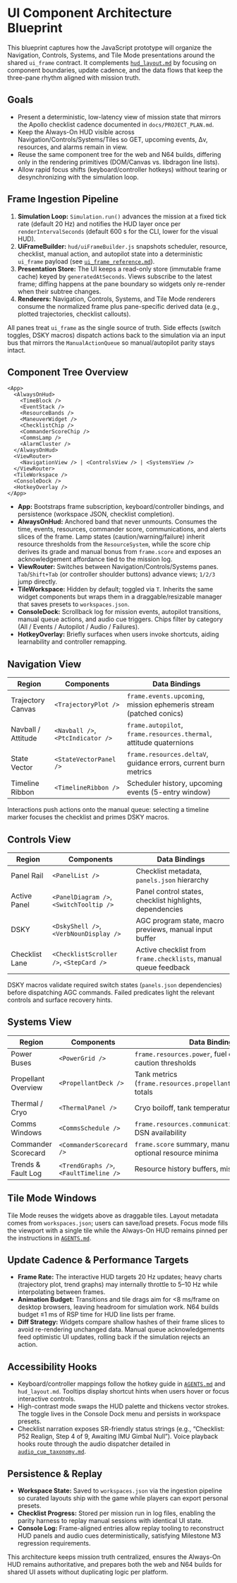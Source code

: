 # UI Component Architecture Blueprint

This blueprint captures how the JavaScript prototype will organize the
Navigation, Controls, Systems, and Tile Mode presentations around the
shared `ui_frame` contract. It complements [`hud_layout.md`](hud_layout.md)
by focusing on component boundaries, update cadence, and the data flows
that keep the three-pane rhythm aligned with mission truth.

## Goals

- Present a deterministic, low-latency view of mission state that mirrors
the Apollo checklist cadence documented in `docs/PROJECT_PLAN.md`.
- Keep the Always-On HUD visible across Navigation/Controls/Systems/Tiles
  so GET, upcoming events, Δv, resources, and alarms remain in view.
- Reuse the same component tree for the web and N64 builds, differing only
  in the rendering primitives (DOM/Canvas vs. libdragon line lists).
- Allow rapid focus shifts (keyboard/controller hotkeys) without tearing
  or desynchronizing with the simulation loop.

## Frame Ingestion Pipeline

1. **Simulation Loop:** `Simulation.run()` advances the mission at a fixed
   tick rate (default 20 Hz) and notifies the HUD layer once per
   `renderIntervalSeconds` (default 600 s for the CLI, lower for the visual
   HUD).
2. **UiFrameBuilder:** `hud/uiFrameBuilder.js` snapshots scheduler,
   resource, checklist, manual action, and autopilot state into a
   deterministic `ui_frame` payload (see
   [`ui_frame_reference.md`](ui_frame_reference.md)).
3. **Presentation Store:** The UI keeps a read-only store (immutable frame
   cache) keyed by `generatedAtSeconds`. Views subscribe to the latest
   frame; diffing happens at the pane boundary so widgets only re-render
   when their subtree changes.
4. **Renderers:** Navigation, Controls, Systems, and Tile Mode renderers
   consume the normalized frame plus pane-specific derived data (e.g.,
   plotted trajectories, checklist callouts).

All panes treat `ui_frame` as the single source of truth. Side effects
(switch toggles, DSKY macros) dispatch actions back to the simulation via
an input bus that mirrors the `ManualActionQueue` so manual/autopilot
parity stays intact.

## Component Tree Overview

```
<App>
  <AlwaysOnHud>
    <TimeBlock />
    <EventStack />
    <ResourceBands />
    <ManeuverWidget />
    <ChecklistChip />
    <CommanderScoreChip />
    <CommsLamp />
    <AlarmCluster />
  </AlwaysOnHud>
  <ViewRouter>
    <NavigationView /> | <ControlsView /> | <SystemsView />
  </ViewRouter>
  <TileWorkspace />
  <ConsoleDock />
  <HotkeyOverlay />
</App>
```

- **App:** Bootstraps frame subscription, keyboard/controller bindings,
  and persistence (workspace JSON, checklist completion).
- **AlwaysOnHud:** Anchored band that never unmounts. Consumes the time,
  events, resources, commander score, communications, and alerts slices of
  the frame. Lamp states (caution/warning/failure) inherit resource
  thresholds from the `ResourceSystem`, while the score chip derives its
  grade and manual bonus from `frame.score` and exposes an acknowledgement
  affordance tied to the mission log.
- **ViewRouter:** Switches between Navigation/Controls/Systems panes.
  `Tab`/`Shift+Tab` (or controller shoulder buttons) advance views; `1/2/3`
  jump directly.
- **TileWorkspace:** Hidden by default; toggled via `T`. Inherits the same
  widget components but wraps them in a draggable/resizable manager that
  saves presets to `workspaces.json`.
- **ConsoleDock:** Scrollback log for mission events, autopilot transitions,
  manual queue actions, and audio cue triggers. Chips filter by category
  (All / Events / Autopilot / Audio / Failures).
- **HotkeyOverlay:** Briefly surfaces when users invoke shortcuts, aiding
  learnability and controller remapping.

## Navigation View

| Region | Components | Data Bindings |
| --- | --- | --- |
| Trajectory Canvas | `<TrajectoryPlot />` | `frame.events.upcoming`, mission ephemeris stream (patched conics) |
| Navball / Attitude | `<Navball />`, `<PtcIndicator />` | `frame.autopilot`, `frame.resources.thermal`, attitude quaternions |
| State Vector | `<StateVectorPanel />` | `frame.resources.deltaV`, guidance errors, current burn metrics |
| Timeline Ribbon | `<TimelineRibbon />` | Scheduler history, upcoming events (5-entry window) |

Interactions push actions onto the manual queue: selecting a timeline
marker focuses the checklist and primes DSKY macros.

## Controls View

| Region | Components | Data Bindings |
| --- | --- | --- |
| Panel Rail | `<PanelList />` | Checklist metadata, `panels.json` hierarchy |
| Active Panel | `<PanelDiagram />`, `<SwitchTooltip />` | Panel control states, checklist highlights, dependencies |
| DSKY | `<DskyShell />`, `<VerbNounDisplay />` | AGC program state, macro previews, manual input buffer |
| Checklist Lane | `<ChecklistScroller />`, `<StepCard />` | Active checklist from `frame.checklists`, manual queue feedback |

DSKY macros validate required switch states (`panels.json` dependencies)
before dispatching AGC commands. Failed predicates light the relevant
controls and surface recovery hints.

## Systems View

| Region | Components | Data Bindings |
| --- | --- | --- |
| Power Buses | `<PowerGrid />` | `frame.resources.power`, fuel cell telemetry, caution thresholds |
| Propellant Overview | `<PropellantDeck />` | Tank metrics (`frame.resources.propellant.tanks`), burn totals |
| Thermal / Cryo | `<ThermalPanel />` | Cryo boiloff, tank temperatures, PTC status |
| Comms Windows | `<CommsSchedule />` | `frame.resources.communications.current/next`, DSN availability |
| Commander Scorecard | `<CommanderScorecard />` | `frame.score` summary, manual/manual history, optional resource minima |
| Trends & Fault Log | `<TrendGraphs />`, `<FaultTimeline />` | Resource history buffers, mission failures |

## Tile Mode Windows

Tile Mode reuses the widgets above as draggable tiles. Layout metadata
comes from `workspaces.json`; users can save/load presets. Focus mode
fills the viewport with a single tile while the Always-On HUD remains
pinned per the instructions in [`AGENTS.md`](AGENTS.md).

## Update Cadence & Performance Targets

- **Frame Rate:** The interactive HUD targets 20 Hz updates; heavy charts
  (trajectory plot, trend graphs) may internally throttle to 5–10 Hz while
  interpolating between frames.
- **Animation Budget:** Transitions and tile drags aim for <8 ms/frame on
  desktop browsers, leaving headroom for simulation work. N64 builds budget
  ≤1 ms of RSP time for HUD line lists per frame.
- **Diff Strategy:** Widgets compare shallow hashes of their frame slices
  to avoid re-rendering unchanged data. Manual queue acknowledgements feed
  optimistic UI updates, rolling back if the simulation rejects an action.

## Accessibility Hooks

- Keyboard/controller mappings follow the hotkey guide in
  [`AGENTS.md`](AGENTS.md) and `hud_layout.md`. Tooltips display shortcut
  hints when users hover or focus interactive controls.
- High-contrast mode swaps the HUD palette and thickens vector strokes.
  The toggle lives in the Console Dock menu and persists in workspace
  presets.
- Checklist narration exposes SR-friendly status strings (e.g.,
  “Checklist: P52 Realign, Step 4 of 9, Awaiting IMU Gimbal Null”). Voice
  playback hooks route through the audio dispatcher detailed in
  [`audio_cue_taxonomy.md`](audio_cue_taxonomy.md).

## Persistence & Replay

- **Workspace State:** Saved to `workspaces.json` via the ingestion
  pipeline so curated layouts ship with the game while players can export
  personal presets.
- **Checklist Progress:** Stored per mission run in log files, enabling the
  parity harness to replay manual sessions with identical UI state.
- **Console Log:** Frame-aligned entries allow replay tooling to reconstruct
  HUD panels and audio cues deterministically, satisfying Milestone M3
  regression requirements.

This architecture keeps mission truth centralized, ensures the Always-On
HUD remains authoritative, and prepares both the web and N64 builds for
shared UI assets without duplicating logic per platform.
